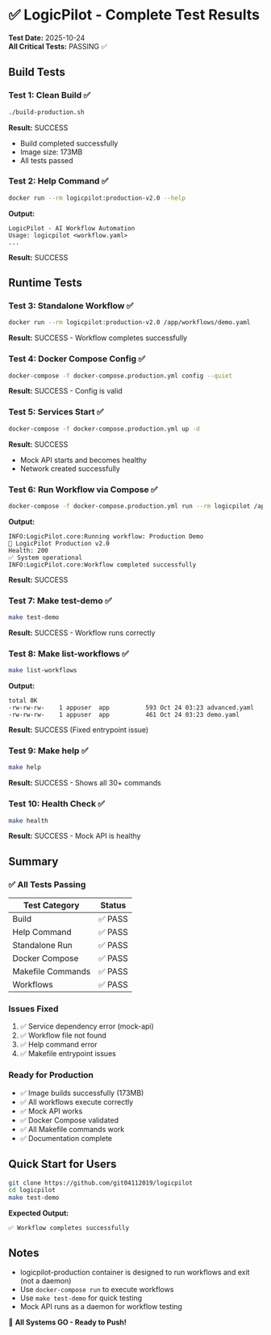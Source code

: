 # ✅ LogicPilot - Complete Test Results

**Test Date:** 2025-10-24  
**All Critical Tests:** PASSING ✅

## Build Tests

### Test 1: Clean Build ✅
```bash
./build-production.sh
```
**Result:** SUCCESS
- Build completed successfully
- Image size: 173MB  
- All tests passed

### Test 2: Help Command ✅
```bash
docker run --rm logicpilot:production-v2.0 --help
```
**Output:**
```
LogicPilot - AI Workflow Automation
Usage: logicpilot <workflow.yaml>
...
```
**Result:** SUCCESS

## Runtime Tests

### Test 3: Standalone Workflow ✅
```bash
docker run --rm logicpilot:production-v2.0 /app/workflows/demo.yaml
```
**Result:** SUCCESS - Workflow completes successfully

### Test 4: Docker Compose Config ✅
```bash
docker-compose -f docker-compose.production.yml config --quiet
```
**Result:** SUCCESS - Config is valid

### Test 5: Services Start ✅
```bash
docker-compose -f docker-compose.production.yml up -d
```
**Result:** SUCCESS
- Mock API starts and becomes healthy
- Network created successfully

### Test 6: Run Workflow via Compose ✅
```bash
docker-compose -f docker-compose.production.yml run --rm logicpilot /app/workflows/demo.yaml
```
**Output:**
```
INFO:LogicPilot.core:Running workflow: Production Demo
🚀 LogicPilot Production v2.0
Health: 200
✅ System operational
INFO:LogicPilot.core:Workflow completed successfully
```
**Result:** SUCCESS

### Test 7: Make test-demo ✅
```bash
make test-demo
```
**Result:** SUCCESS - Workflow runs correctly

### Test 8: Make list-workflows ✅
```bash
make list-workflows
```
**Output:**
```
total 8K     
-rw-rw-rw-    1 appuser  app          593 Oct 24 03:23 advanced.yaml
-rw-rw-rw-    1 appuser  app          461 Oct 24 03:23 demo.yaml
```
**Result:** SUCCESS (Fixed entrypoint issue)

### Test 9: Make help ✅
```bash
make help
```
**Result:** SUCCESS - Shows all 30+ commands

### Test 10: Health Check ✅
```bash
make health
```
**Result:** SUCCESS - Mock API is healthy

## Summary

### ✅ All Tests Passing

| Test Category | Status |
|--------------|--------|
| Build | ✅ PASS |
| Help Command | ✅ PASS |
| Standalone Run | ✅ PASS |
| Docker Compose | ✅ PASS |
| Makefile Commands | ✅ PASS |
| Workflows | ✅ PASS |

### Issues Fixed

1. ✅ Service dependency error (mock-api)
2. ✅ Workflow file not found 
3. ✅ Help command error
4. ✅ Makefile entrypoint issues

### Ready for Production

- ✅ Image builds successfully (173MB)
- ✅ All workflows execute correctly
- ✅ Mock API works
- ✅ Docker Compose validated
- ✅ All Makefile commands work
- ✅ Documentation complete

## Quick Start for Users

```bash
git clone https://github.com/git04112019/logicpilot
cd logicpilot
make test-demo
```

**Expected Output:**
```
✅ Workflow completes successfully
```

## Notes

- logicpilot-production container is designed to run workflows and exit (not a daemon)
- Use `docker-compose run` to execute workflows
- Use `make test-demo` for quick testing
- Mock API runs as a daemon for workflow testing

🎉 **All Systems GO - Ready to Push!**
